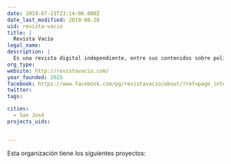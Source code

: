 ```yaml
---
date: 2019-07-21T23:14:06.000Z
date_last_modified: 2019-08-28
uid: revista-vacio
title: |
  Revista Vacío
legal_name: 
description: |
  Es una revista digital independiente, entre sus contenidos sobre política, cultura, genero y metageek, tiene una sección de ciencia y tecnología.
org_type: 
website: http://revistavacio.com/
year_founded: 2015
facebook: https://www.facebook.com/pg/revistavacio/about/?ref=page_internal
twitter: 
tags:

cities: 
  - San José
projects_uids:


---
```


Esta organización tiene los siguientes proyectos:


